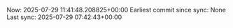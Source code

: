 Now: 2025-07-29 11:41:48.208825+00:00 Earliest commit since sync: None Last sync: 2025-07-29 07:42:43+00:00
